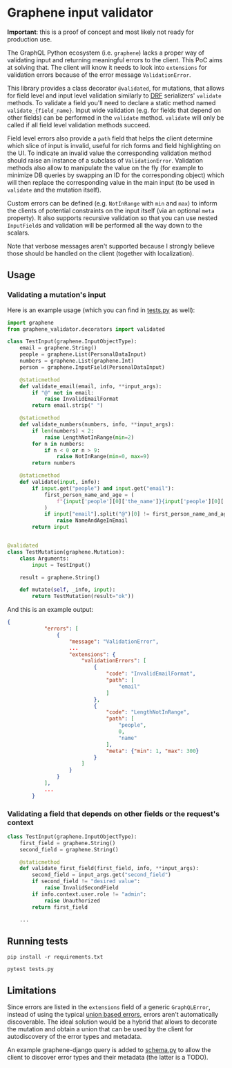 # Graphene input validator

**Important**: this is a proof of concept and most likely not ready for production use.

The GraphQL Python ecosystem (i.e. `graphene`) lacks a proper way of validating input and returning meaningful errors to the client. This PoC aims at solving that. The client will know it needs to look into `extensions` for validation errors because of the error message `ValidationError`.

This library provides a class decorator `@validated`, for mutations, that allows for field level and input level validation similarly to [DRF](https://www.django-rest-framework.org/) serializers' `validate` methods. To validate a field you'll need to declare a static method named `validate_{field_name}`. Input wide validation (e.g. for fields that depend on other fields) can be performed in the `validate` method. `validate` will only be called if all field level validation methods succeed.

Field level errors also provide a `path` field that helps the client determine which slice of input is invalid, useful for rich forms and field highlighting on the UI. To indicate an invalid value the corresponding validation method should raise an instance of a subclass of `ValidationError`. Validation methods also allow to manipulate the value on the fly (for example to minimize DB queries by swapping an ID for the corresponding object) which will then replace the corresponding value in the main input (to be used in `validate` and the mutation itself).

Custom errors can be defined (e.g. `NotInRange` with `min` and `max`) to inform the clients of potential constraints on the input itself (via an optional `meta` property). It also supports recursive validation so that you can use nested `InputField`s and validation will be performed all the way down to the scalars.

Note that verbose messages aren't supported because I strongly believe those should be handled on the client (together with localization).

## Usage

### Validating a mutation's input

Here is an example usage (which you can find in [tests.py](tests.py) as well):

```python
import graphene
from graphene_validator.decorators import validated

class TestInput(graphene.InputObjectType):
    email = graphene.String()
    people = graphene.List(PersonalDataInput)
    numbers = graphene.List(graphene.Int)
    person = graphene.InputField(PersonalDataInput)

    @staticmethod
    def validate_email(email, info, **input_args):
        if "@" not in email:
            raise InvalidEmailFormat
        return email.strip(" ")

    @staticmethod
    def validate_numbers(numbers, info, **input_args):
        if len(numbers) < 2:
            raise LengthNotInRange(min=2)
        for n in numbers:
            if n < 0 or n > 9:
                raise NotInRange(min=0, max=9)
        return numbers

    @staticmethod
    def validate(input, info):
        if input.get("people") and input.get("email"):
            first_person_name_and_age = (
                f"{input['people'][0]['the_name']}{input['people'][0]['the_age']}"
            )
            if input["email"].split("@")[0] != first_person_name_and_age:
                raise NameAndAgeInEmail
        return input


@validated
class TestMutation(graphene.Mutation):
    class Arguments:
        input = TestInput()

    result = graphene.String()

    def mutate(self, _info, input):
        return TestMutation(result="ok"))
```

And this is an example output:

```json
{
            "errors": [
                {
                    "message": "ValidationError",
                    ...
                    "extensions": {
                        "validationErrors": [
                            {
                                "code": "InvalidEmailFormat",
                                "path": [
                                    "email"
                                ]
                            },
                            {
                                "code": "LengthNotInRange",
                                "path": [
                                    "people",
                                    0,
                                    "name"
                                ],
                                "meta": {"min": 1, "max": 300}
                            }
                        ]
                    }
                }
            ],
            ...
        }
```

### Validating a field that depends on other fields or the request's context

```python
class TestInput(graphene.InputObjectType):
    first_field = graphene.String()
    second_field = graphene.String()

    @staticmethod
    def validate_first_field(first_field, info, **input_args):
        second_field = input_args.get("second_field")
        if second_field != "desired value":
            raise InvalidSecondField
        if info.context.user.role != "admin":
            raise Unauthorized
        return first_field

    ...
```

## Running tests

`pip install -r requirements.txt`

`pytest tests.py`

## Limitations

Since errors are listed in the `extensions` field of a generic `GraphQLError`, instead of using the typical [union based errors](https://blog.logrocket.com/handling-graphql-errors-like-a-champ-with-unions-and-interfaces/), errors aren't automatically discoverable. The ideal solution would be a hybrid that allows to decorate the mutation and obtain a union that can be used by the client for autodiscovery of the error types and metadata.

An example graphene-django query is added to [schema.py](graphene_validator/schema.py) to allow the client to discover error types and their metadata (the latter is a TODO).
